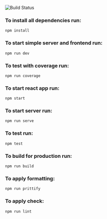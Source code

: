 ![Build Status](https://travis-ci.com/zhesha/notes.svg?branch=master)

### To install all dependencies run:

`npm install`

### To start simple server and frontend run:

`npm run dev`

### To test with coverage run:

`npm run coverage`

### To start react app run:

`npm start`

### To start server run:

`npm run serve`

### To test run:

`npm test`

### To build for production run:

`npm run build`

### To apply formatting:

`npm run prittify`

### To apply check:

`npm run lint`
